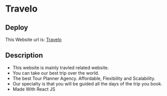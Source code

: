
# Travelo




## Deploy

 This Website url is:   [Travelo](https://travelo-agency-28781.web.app/)


## Description

 - This website is mainly travled related website.
 - You can take our best trip over the world.
 - The best Tour Planner Agency. Affordable, Flexibility and Scalability.
 - Our specialty is that you will be guided all the days of the trip you book.
 - Made With React JS
 

  